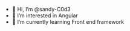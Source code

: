 - 👋 Hi, I’m @sandy-C0d3
- 👀 I’m interested in Angular 
- 🌱 I’m currently learning Front end framework


<!---
sandy-C0d3/sandy-C0d3 is a ✨ special ✨ repository because its `README.md` (this file) appears on your GitHub profile.
You can click the Preview link to take a look at your changes.
--->
